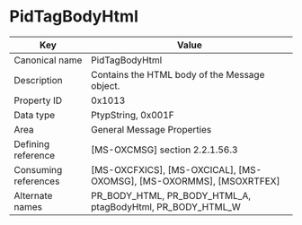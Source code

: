 # PidTagBodyHtml

| Key | Value |
|---|---|
| Canonical name | PidTagBodyHtml |
| Description | Contains the HTML body of the Message object. |
| Property ID | 0x1013 |
| Data type | PtypString, 0x001F |
| Area | General Message Properties |
| Defining reference | [MS-OXCMSG] section 2.2.1.56.3 |
| Consuming references | [MS-OXCFXICS], [MS-OXCICAL], [MS-OXOMSG], [MS-OXORMMS], [MSOXRTFEX] |
| Alternate names | PR_BODY_HTML, PR_BODY_HTML_A, ptagBodyHtml, PR_BODY_HTML_W |
